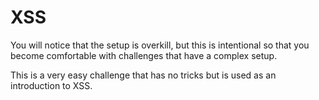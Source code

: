 # XSS
You will notice that the setup is overkill,
but this is intentional so that you become comfortable with challenges that have a complex setup.

This is a very easy challenge that has no tricks but is used as an introduction to XSS.
